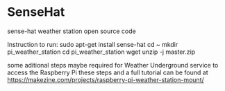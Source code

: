 # SenseHat
sense-hat weather station open source code 


Instruction to run:
sudo apt-get install sense-hat
cd ~
mkdir pi_weather_station
cd pi_weather_station
wget 
unzip -j master.zip

some aditional steps maybe required for Weather Underground service to access the Raspberry Pi
these steps and a full tutorial can be found at https://makezine.com/projects/raspberry-pi-weather-station-mount/
